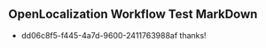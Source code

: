 ## OpenLocalization Workflow Test MarkDown

* dd06c8f5-f445-4a7d-9600-2411763988af 
thanks!



<!--HONumber=Jan16_HO3-->

